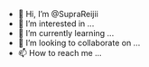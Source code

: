 - 👋 Hi, I’m @SupraReijii
- 👀 I’m interested in ...
- 🌱 I’m currently learning ...
- 💞️ I’m looking to collaborate on ...
- 📫 How to reach me ...

<!---
SupraReijii/SupraReijii is a ✨ special ✨ repository because its `README.md` (this file) appears on your GitHub profile.
You can click the Preview link to take a look at your changes.
--->
